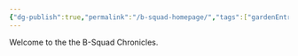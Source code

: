 ```yaml
---
{"dg-publish":true,"permalink":"/b-squad-homepage/","tags":["gardenEntry"]}
---
```


Welcome to the the B-Squad Chronicles.  